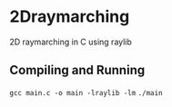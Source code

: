 # 2Draymarching
2D raymarching in C using raylib

## Compiling and Running
`gcc main.c -o main -lraylib -lm`
`./main`
